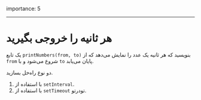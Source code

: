 importance: 5

---

# هر ثانیه را خروجی بگیرید

یک تابع `printNumbers(from, to)` بنویسید که هر ثانیه یک عدد را نمایش می‌دهد که از `from` شروع می‌شود و با `to` پایان می‌یابد.

دو نوع راه‌حل بسازید.

1. با استفاده از `setInterval`.
2. با استفاده از `setTimeout` تودرتو.
